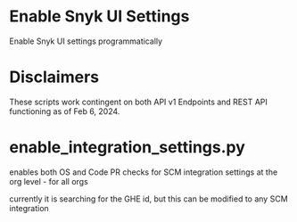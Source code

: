# Enable Snyk UI Settings
Enable Snyk UI settings programmatically

# Disclaimers
These scripts work contingent on both API v1 Endpoints and REST API functioning as of Feb 6, 2024. 


# enable_integration_settings.py 

enables both OS and Code PR checks for SCM integration settings at the org level - for all orgs

currently it is searching for the GHE id, but this can be modified to any SCM integration
